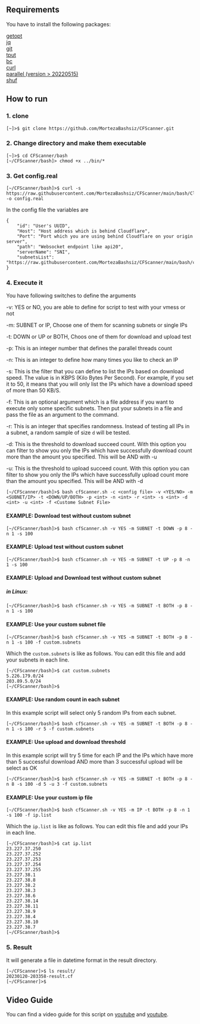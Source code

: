## Requirements
You have to install the following packages:

[getopt](https://linux.die.net/man/3/getopt)<br>
[jq](https://stedolan.github.io/jq/)<br>
[git](https://git-scm.com/)<br>
[tput](https://command-not-found.com/tput)<br>
[bc](https://www.gnu.org/software/bc/)<br>
[curl](https://curl.se/download.html)<br>
[parallel (version > 20220515)](https://www.gnu.org/software/parallel/)<br>
[shuf](https://www.gnu.org/software/coreutils/)

## How to run
### 1. clone

```shell
[~]>$ git clone https://github.com/MortezaBashsiz/CFScanner.git
```

### 2. Change directory and make them executable

```shell
[~]>$ cd CFScanner/bash
[~/CFScanner/bash]> chmod +x ../bin/*
```

### 3. Get config.real

```shell
[~/CFScanner/bash]>$ curl -s https://raw.githubusercontent.com/MortezaBashsiz/CFScanner/main/bash/ClientConfig.json -o config.real
```

In the config file the variables are
```shell
{
	"id": "User's UUID",
	"Host": "Host address which is behind Cloudflare",
	"Port": "Port which you are using behind Cloudflare on your origin server",
	"path": "Websocket endpoint like api20",
	"serverName": "SNI",
   	"subnetsList": "https://raw.githubusercontent.com/MortezaBashsiz/CFScanner/main/bash/cf.local.iplist"
}
```

### 4. Execute it

You have following switches to define the arguments 

-v: YES or NO, you are able to define for script to test with your vmess or not

-m: SUBNET or IP, Choose one of them for scanning subnets or single IPs

-t: DOWN or UP or BOTH, Choos one of them for download and upload test

-p: This is an integer number that defines the parallel threads count

-n: This is an integer to define how many times you like to check an IP

-s: This is the filter that you can define to list the IPs based on download speed. The value is in KBPS (Kilo Bytes Per Second). For example, if you set it to 50, it means that you will only list the IPs which have a download speed of more than 50 KB/S.

-f: This is an optional argument which is a file address if you want to execute only some specific subnets. Then put your subnets in a file and pass the file as an argument to the command.

-r: This is an integer that specifies randomness. Instead of testing all IPs in a subnet, a random sample of size ``d`` will be tested.

-d: This is the threshold to download succeed count. With this option you can filter to show you only the IPs which have successfully download count more than the amount you specified. This will be AND with -u

-u: This is the threshold to upload succeed count. With this option you can filter to show you only the IPs which have successfully upload count more than the amount you specified. This will be AND with -d

```shell
[~/CFScanner/bash]>$ bash cfScanner.sh -c <config file> -v <YES/NO> -m <SUBNET/IP> -t <DOWN/UP/BOTH> -p <int> -n <int> -r <int> -s <int> -d <int> -u <int> -f <Custome Subnet File>
```
#### EXAMPLE: Download test without custom subnet

```shell
[~/CFScanner/bash]>$ bash cfScanner.sh -v YES -m SUBNET -t DOWN -p 8 -n 1 -s 100
```

#### EXAMPLE: Upload test without custom subnet

```shell
[~/CFScanner/bash]>$ bash cfScanner.sh -v YES -m SUBNET -t UP -p 8 -n 1 -s 100
```

#### EXAMPLE: Upload and Download test without custom subnet

##### in Linux:

```shell
[~/CFScanner/bash]>$ bash cfScanner.sh -v YES -m SUBNET -t BOTH -p 8 -n 1 -s 100
```

#### EXAMPLE: Use your custom subnet file

```shell
[~/CFScanner/bash]>$ bash cfScanner.sh -v YES -m SUBNET -t BOTH -p 8 -n 1 -s 100 -f custom.subnets
```

Which the `custom.subnets` is like as follows. You can edit this file and add your subnets in each line.

```shell
[~/CFScanner/bash]>$ cat custom.subnets 
5.226.179.0/24
203.89.5.0/24
[~/CFScanner/bash]>$
```

#### EXAMPLE: Use random count in each subnet

In this example script will select only 5 random IPs from each subnet.

```shell
[~/CFScanner/bash]>$ bash cfScanner.sh -v YES -m SUBNET -t BOTH -p 8 -n 1 -s 100 -r 5 -f custom.subnets
```

#### EXAMPLE: Use upload and download threshold

In this example script will try 5 time for each IP and the IPs which have more than 5 successful download AND more than 3 successful upload will be select as OK

```shell
[~/CFScanner/bash]>$ bash cfScanner.sh -v YES -m SUBNET -t BOTH -p 8 -n 8 -s 100 -d 5 -u 3 -f custom.subnets
```

#### EXAMPLE: Use your custom ip file

```shell
[~/CFScanner/bash]>$ bash cfScanner.sh -v YES -m IP -t BOTH -p 8 -n 1 -s 100 -f ip.list
```

Which the `ip.list` is like as follows. You can edit this file and add your IPs in each line.

```shell
[~/CFScanner/bash]>$ cat ip.list
23.227.37.250 
23.227.37.252 
23.227.37.253 
23.227.37.254 
23.227.37.255 
23.227.38.1 
23.227.38.8 
23.227.38.2 
23.227.38.3 
23.227.38.6 
23.227.38.14 
23.227.38.11 
23.227.38.9 
23.227.38.4 
23.227.38.10 
23.227.38.7 
[~/CFScanner/bash]>$
```

### 5. Result

It will generate a file in datetime format in the result directory.

```shell
[~/CFScanner]>$ ls result/
20230120-203358-result.cf
[~/CFScanner]>$
```
## Video Guide
You can find a video guide for this script on [youtube](https://youtu.be/BKLRAHolhvM "youtube") and [youtube](https://youtu.be/4xJvWYdGuV8 "youtube").


